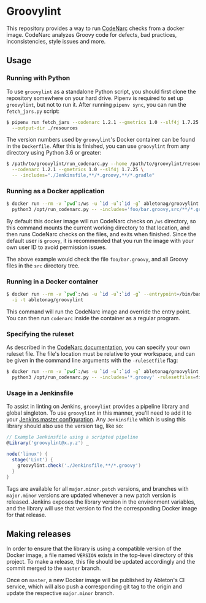# Groovylint

This repository provides a way to run [CodeNarc][codenarc-home] checks from a docker
image. CodeNarc analyzes Groovy code for defects, bad practices, inconsistencies, style
issues and more.

## Usage

### Running with Python

To use `groovylint` as a standalone Python script, you should first clone the repository
somewhere on your hard drive. Pipenv is required to set up `groovylint`, but not to run
it. After running `pipenv sync`, you can run the `fetch_jars.py` script:

```bash
$ pipenv run fetch_jars --codenarc 1.2.1 --gmetrics 1.0 --slf4j 1.7.25 \
  --output-dir ./resources
```

The version numbers used by `groovylint`'s Docker container can be found in the
`Dockerfile`. After this is finished, you can use `groovylint` from any directory using
Python 3.6 or greater:

```bash
$ /path/to/groovylint/run_codenarc.py --home /path/to/groovylint/resources \
  --codenarc 1.2.1 --gmetrics 1.0 --slf4j 1.7.25 \
  -- -includes="./Jenkinsfile,**/*.groovy,**/*.gradle"
```

### Running as a Docker application

```bash
$ docker run --rm -v `pwd`:/ws -u `id -u`:`id -g` abletonag/groovylint \
  python3 /opt/run_codenarc.py -- -includes='foo/bar.groovy,src/**/*.groovy'
```

By default this docker image will run CodeNarc checks on `/ws` directory, so this command
mounts the current working directory to that location, and then runs CodeNarc checks on
the files, and exits when finished. Since the default user is `groovy`, it is recommended
that you run the image with your own user ID to avoid permission issues.

The above example would check the file `foo/bar.groovy`, and all Groovy files in the `src`
directory tree.

### Running in a Docker container

```bash
$ docker run --rm -v `pwd`:/ws -u `id -u`:`id -g` --entrypoint=/bin/bash \
  -i -t abletonag/groovylint
```

This command will run the CodeNarc image and override the entry point. You can then run
`codenarc` inside the container as a regular program.

### Specifying the ruleset

As described in the [CodeNarc documentation][codenarc-rules], you can specify your own
ruleset file. The file's location must be relative to your workspace, and can be given in
the command line arguments with the `-rulesetfile` flag:

```bash
$ docker run --rm -v `pwd`:/ws -u `id -u`:`id -g` abletonag/groovylint \
  python3 /opt/run_codenarc.py -- -includes='*.groovy' -rulesetfiles=file:myrules.groovy
```

### Usage in a Jenkinsfile

To assist in linting on Jenkins, `groovylint` provides a pipeline library and global
singleton. To use `groovylint` in this manner, you'll need to add it to your [Jenkins
master configuration][jenkins-lib-config]. Any `Jenkinsfile` which is using this library
should also use the version tag, like so:

```groovy
// Example Jenkinsfile using a scripted pipeline
@Library('groovylint@x.y.z') _

node('linux') {
  stage('Lint') {
    groovylint.check('./Jenkinsfile,**/*.groovy')
  }
}
```

Tags are available for all `major.minor.patch` versions, and branches with `major.minor`
versions are updated whenever a new patch version is released. Jenkins exposes the library
version in the environment variables, and the library will use that version to find the
corresponding Docker image for that release.

## Making releases

In order to ensure that the library is using a compatible version of the Docker image, a
file named `VERSION` exists in the top-level directory of this project. To make a release,
this file should be updated accordingly and the commit merged to the `master` branch.

Once on `master`, a new Docker image will be published by Ableton's CI service, which will
also push a corresponding git tag to the origin and update the respective `major.minor`
branch.


[codenarc-home]: http://codenarc.sourceforge.net
[codenarc-rules]: http://codenarc.sourceforge.net/codenarc-configuring-rules.html
[jenkins-lib-config]: https://jenkins.io/doc/book/pipeline/shared-libraries/#using-libraries